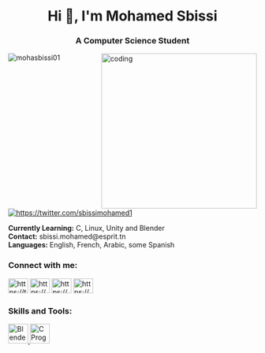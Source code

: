 <h1 align="center">Hi 👋, I'm Mohamed Sbissi</h1>
<h3 align="center">A Computer Science Student</h3>
<img align="right" alt="coding" width="315" src="https://camo.githubusercontent.com/5ddf73ad3a205111cf8c686f687fc216c2946a75005718c8da5b837ad9de78c9/68747470733a2f2f7468756d62732e6766796361742e636f6d2f4576696c4e657874446576696c666973682d736d616c6c2e676966">

<p align="left">
    <img src="https://komarev.com/ghpvc/?username=mohasbissi01&label=Profile%20views&color=0e75b6&style=flat" alt="mohasbissi01" />
    <a href="https://twitter.com/https://twitter.com/sbissimohamed1" target="blank"><img src="https://img.shields.io/twitter/follow/https://twitter.com/sbissimohamed1?logo=twitter&style=for-the-badge" alt="https://twitter.com/sbissimohamed1" /></a>
</p>

<p align="left">
    <b>Currently Learning:</b> C, Linux, Unity and Blender
    <br>
    <b>Contact:</b> sbissi.mohamed@esprit.tn
    <br>
    <b>Languages:</b> English, French, Arabic, some Spanish
</p>

<h3 align="left">Connect with me:</h3>
<p align="left">
    <a href="https://twitter.com/https://twitter.com/sbissimohamed1"><img src="https://raw.githubusercontent.com/rahuldkjain/github-profile-readme-generator/master/src/images/icons/Social/twitter.svg" alt="https://twitter.com/sbissimohamed1" height="30" width="40" /></a>
    <a href="https://linkedin.com/in/https://www.linkedin.com/in/sbissi-mohamed-a8883725b/"><img src="https://raw.githubusercontent.com/rahuldkjain/github-profile-readme-generator/master/src/images/icons/Social/linked-in-alt.svg" alt="https://www.linkedin.com/in/sbissi-mohamed-a8883725b/" height="30" width="40" /></a>
    <a href="https://stackoverflow.com/users/https://stackoverflow.com/users/20864120/mohamed-sbissi"><img src="https://raw.githubusercontent.com/rahuldkjain/github-profile-readme-generator/master/src/images/icons/Social/stack-overflow.svg" alt="https://stackoverflow.com/users/20864120/mohamed-sbissi" height="30" width="40" /></a>
    <a href="https://fb.com/https://www.facebook.com/mohamed.sbissi.11"><img src="https://raw.githubusercontent.com/rahuldkjain/github-profile-readme-generator/master/src/images/icons/Social/facebook.svg" alt="https://www.facebook.com/mohamed.sbissi.11" height="30" width="40" /></a>
</p>

<h3 align="left">Skills and Tools:</h3>
<p align="left">
    <a href="https://www.blender.org/" target="_blank" rel="noreferrer"> <img src="https://download.blender.org/branding/community/blender_community_badge_white.svg" alt="Blender" height="40" width="40"/> </a>
    <a href="https://www.cprogramming.com/" target="_blank" rel="noreferrer"> <img src="https://upload.wikimedia.org/wikipedia/commons/thumb/3/35/The_C_Programming_Language_logo.svg/64px-The_C_Programming_Language_logo.svg.png" alt="C Programming" height="40" width="40"/> </a>
</p>

